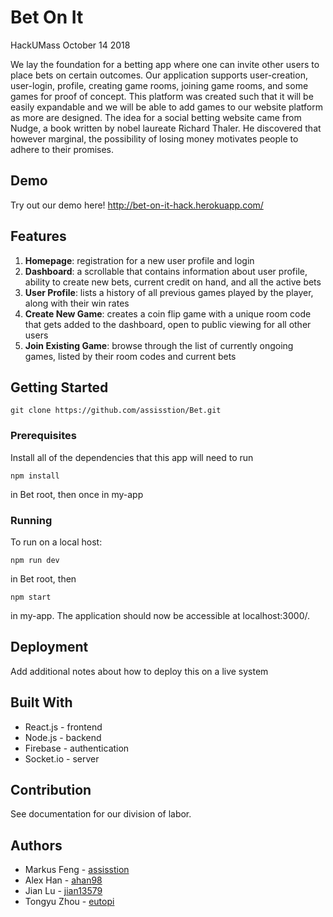 # Bet On It
HackUMass October 14 2018

We lay the foundation for a betting app where one can invite other users to place bets on certain outcomes.
Our application supports user-creation, user-login, profile, creating game rooms, joining game rooms, and some games for proof of concept. This platform was created such that it will be easily expandable and we will be able to add games to our website platform as more are designed. The idea for a social betting website came from Nudge, a book written by nobel laureate Richard Thaler. He discovered that however marginal, the possibility of losing money motivates people to adhere to their promises. 

## Demo
Try out our demo here!
http://bet-on-it-hack.herokuapp.com/

## Features
1. **Homepage**: registration for a new user profile and login 
2. **Dashboard**: a scrollable that contains information about user profile, ability to create new bets, current credit on hand, and all the active bets
3. **User Profile**: lists a history of all previous games played by the player, along with their win rates
4. **Create New Game**: creates a coin flip game with a unique room code that gets added to the dashboard, open to public viewing for all other users
5. **Join Existing Game**: browse through the list of currently ongoing games, listed by their room codes and current bets

## Getting Started

```
git clone https://github.com/assisstion/Bet.git
```

### Prerequisites

Install all of the dependencies that this app will need to run

```
npm install
```
in Bet root, then once in my-app

### Running

To run on a local host:
```
npm run dev
```
in Bet root, then
```
npm start
```
in my-app. The application should now be accessible at localhost:3000/.

## Deployment

Add additional notes about how to deploy this on a live system

## Built With

* React.js - frontend
* Node.js - backend
* Firebase - authentication
* Socket.io - server

## Contribution

See documentation for our division of labor.

## Authors
* Markus Feng - [assisstion](https://github.com/assisstion)
* Alex Han - [ahan98](https://github.com/ahan98)
* Jian Lu - [jian13579](https://github.com/jian13579) 
* Tongyu Zhou - [eutopi](https://github.com/eutopi)
